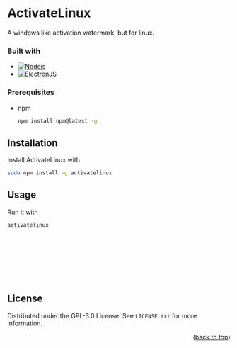 <a id="readme-top"></a>


# ActivateLinux
A windows like activation watermark, but for linux.

### Built with
* [![Nodejs][Node.js]][Node-url]
* [![ElectronJS][Electronjs]][Electron-url]




### Prerequisites

* npm
  ```sh
  npm install npm@latest -g
  ```


## Installation

Install ActivateLinux with
```sh
sudo npm install -g activatelinux
```

## Usage
Run it with 
```sh
activatelinux
```

<br>
<br>
<br>
<br>
<br>
<br>

<!-- LICENSE -->
## License

Distributed under the GPL-3.0 License. See `LICENSE.txt` for more information.

<p align="right">(<a href="#readme-top">back to top</a>)</p>



[Node.js]: https://img.shields.io/badge/node.js-43853D?style=for-the-badge&logo=nodedotjs&logoColor=white
[Node-url]: https://nodejs.org/
[Electronjs]: https://img.shields.io/badge/electron-2C2E3B?style=for-the-badge&logo=electron&logoColor=white
[Electron-url]: https://electronjs.org
